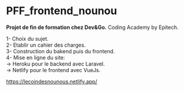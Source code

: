 # PFF_frontend_nounou

<B>Projet de fin de formation chez Dev&Go.</B>
Coding Academy by Epitech.

1- Choix du sujet.<br>
2- Etablir un cahier des charges.<br>
3- Construction du bakend puis du frontend.<br>
4- Mise en ligne du site: <br>
    -> Heroku pour le backend avec Laravel.<br>
    -> Netlify pour le frontend avec VueJs.<br>

https://lecoindesnounous.netlify.app/
